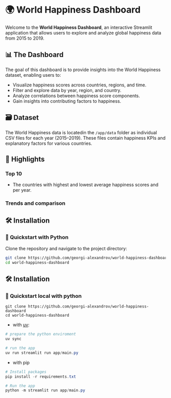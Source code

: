 # 🌍 World Happiness Dashboard

Welcome to the **World Happiness Dashboard**, an interactive Streamlit application that allows users to explore and analyze global happiness data from 2015 to 2019.

## 📊 The Dashboard

The goal of this dashboard is to provide insights into the World Happiness dataset, enabling users to:
- Visualize happiness scores across countries, regions, and time.
- Filter and explore data by year, region, and country.
- Analyze correlations between happiness score components.
- Gain insights into contributing factors to happiness.

## 🗃️ Dataset

The World Happiness data is  locatedin the `/app/data` folder as individual CSV files for each year (2015–2019). These files contain happiness KPIs and explanatory factors for various countries.

## 🌟 Highlights

### Top 10
- The countries with highest and lowest average happiness scores and per year.
### Trends and comparison
<!-- 2. **Filter by region** or country.
3. **View happiness rankings**:
   - Display the top N happiest countries.
   - Display the bottom N countries.
4. **Plot correlations** between score components and happiness score. -->



## 🛠️ Installation

### 🚀 Quickstart with Python

Clone the repository and navigate to the project directory:

```bash
git clone https://github.com/georgi-alexandrov/world-happiness-dashboard
cd world-happiness-dashboard
```
## 🛠️ Installation

### 🚀 Quickstart local with python
```
git clone https://github.com/georgi-alexandrov/world-happiness-dashboard
cd world-happiness-dashboard
```
- with [uv](https://github.com/astral-sh/uv):

```powershell
# prepare the python enviroment
uv sync

# run the app
uv run streamlit run app/main.py
```

 - with pip
```powershell
# Install packages
pip install -r requirements.txt

# Run the app
python -m streamlit run app/main.py
```



